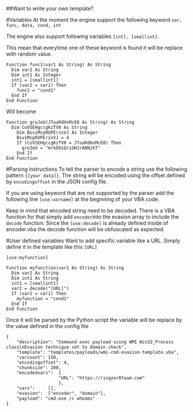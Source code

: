 ﻿##Want to write your own template?

#Variables
At the moment the engine support the following keyword `var, func, data, cond, int`

The engine also support following variables `[int], [smallint]`.

This mean that everytime one of these keyword is found it will be replace with random value.

```
Function func1(var1 As String) As String
  Dim var2 As String
  Dim int1 As Integer
  int1 = [smallint1]
  If (var2 = var1) Then
    func1 = "cond1"
  End If
End Function
```

Will become

```
Function groJeU(JToaRdHxMcE0 As String) As String
  Dim CoVSEHgccgKzTV0 As String
	Dim BsviMcpRUPErzxVJ As Integer
	BsviMcpRUPErzxVJ = 4
	If (CoVSEHgccgKzTV0 = JToaRdHxMcE0) Then
	  groJeU = "mrkOOiQriGHJrABNJXf"
	End If
End Function
```

#Parsing instructions
To tell the parser to encode a string use the following pattern `{[your data]}`. The string will be encoded using the offset defined by `encodingoffset` in the JSON config file.

If you are using keyword that are not supported by the parser add the following line `[use:varname]` at the beginning of your VBA code.

Keep in mind that encoded string need to be decoded. There is a VBA function for that simply add `encoder`into the evasion array to include the `decode` function. Since the `[use:decode]` is already defined inside of encoder.vba the decode function will be obfuscated as expected.

#User defined variables
Want to add specific variable like a URL. Simply define it in the template like this `[URL]`

```
[use:myfunction]

Function myfunction(var1 As String) As String
  Dim var2 As String
  Dim int1 As String
  int1 = [smallint1]
  var2 = decode("[URL]")
  If (var2 = var1) Then
    myfunction = "cond1"
  End If
End Function
```

Once it will be parsed by the Python script the variable will be replace by the value defined in the config file

```
{
	"description": "Command exec payload using WMI Win32_Process class\nEvasion technique set to domain check",
	"template": "templates/payloads/wmi-cmd-evasion-template.vba",
	"varcount": 150,
	"encodingoffset": 4,
	"chunksize": 200,
	"encodedvars":  {
        	        "URL": "https://ringzer0team.com"
                	},
	"vars": 	[],
	"evasion": 	["encoder", "domain"],
	"payload": "cmd.exe /c whoami"
}
```
